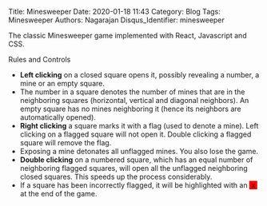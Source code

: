Title: Minesweeper
Date: 2020-01-18 11:43
Category: Blog
Tags: Minesweeper
Authors: Nagarajan
Disqus_Identifier: minesweeper

The classic Minesweeper game implemented with React, Javascript and CSS.

<div id="minesweeper"></div>

Rules and Controls

- **Left clicking** on a closed square opens it, possibly revealing a number, a mine or an empty square.
- The number in a square denotes the number of mines that are in the neighboring squares (horizontal, vertical and diagonal neighbors). An empty square has no mines neighboring it (hence its neighbors are automatically opened).
- **Right clicking** a square marks it with a flag (used to denote a mine). Left clicking on a flagged square will not open it. Double clicking a flagged square will remove the flag.
- Exposing a mine detonates all unflagged mines. You also lose the game.
- **Double clicking** on a numbered square, which has an equal number of neighboring flagged squares, will open all the unflagged neighboring closed squares. This speeds up the process considerably.
- If a square has been incorrectly flagged, it will be highlighted with an <span style="background-color: red">&nbsp;x&nbsp;</span> at the end of the game.



<link rel="stylesheet" href="/css/minesweeper/app.css">

<script src="/js/react.production.min.js"></script>
<script src="/js/react-dom.production.min.js"></script>

<!-- Uncomment lines below to make changes-->
<!-- <script src="/js/babel.min.js"></script>
<script type="text/babel" src="/js/minesweeper/app.js"></script> -->

<!-- Uncomment lines below to make changes-->
<script src="/js/minesweeper/app-transpiled.js"></script>
